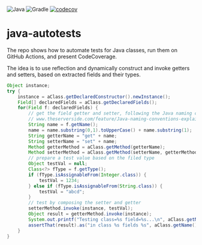 ![Java](https://img.shields.io/badge/java-%23ED8B00.svg?&logo=openjdk&logoColor=white)
![Gradle](https://img.shields.io/badge/Gradle-02303A.svg?&logo=Gradle&logoColor=white)
[![codecov](https://codecov.io/gh/maciejskorski/java-autotests/branch/main/graph/badge.svg?token=6PYW0BVHE5)](https://codecov.io/gh/maciejskorski/java-autotests)

# java-autotests
The repo shows how to automate tests for Java classes, run them on GitHub Actions, and present CodeCoverage.

The idea is to use reflection and dynamically construct and invoke getters and setters, based on extracted fields and their types.


```java
Object instance;
try {      
    instance = aClass.getDeclaredConstructor().newInstance();
    Field[] declaredFields = aClass.getDeclaredFields();
    for(Field f: declaredFields) {
        // get the field getter and setter, following the Java naming convention (!)
        // www.theserverside.com/feature/Java-naming-conventions-explained
        String name = f.getName();
        name = name.substring(0,1).toUpperCase() + name.substring(1);
        String getterName = "get" + name;
        String setterName = "set" + name;
        Method getterMethod = aClass.getMethod(getterName);
        Method setterMethod = aClass.getMethod(setterName, getterMethod.getReturnType());
        // prepare a test value based on the filed type 
        Object testVal = null;
        Class<?> fType = f.getType();
        if (fType.isAssignableFrom(Integer.class)) {
            testVal = 1234;
        } else if (fType.isAssignableFrom(String.class)) {
            testVal = "abcd";
        }
        // test by composing the setter and getter
        setterMethod.invoke(instance, testVal);
        Object result = getterMethod.invoke(instance);
        System.out.printf("Testing class=%s field=%s...\n", aClass.getName(), f.getName());
        assertThat(result).as("in class %s fields %s", aClass.getName(), f.getName()).isEqualTo(testVal);
    }
}
```
